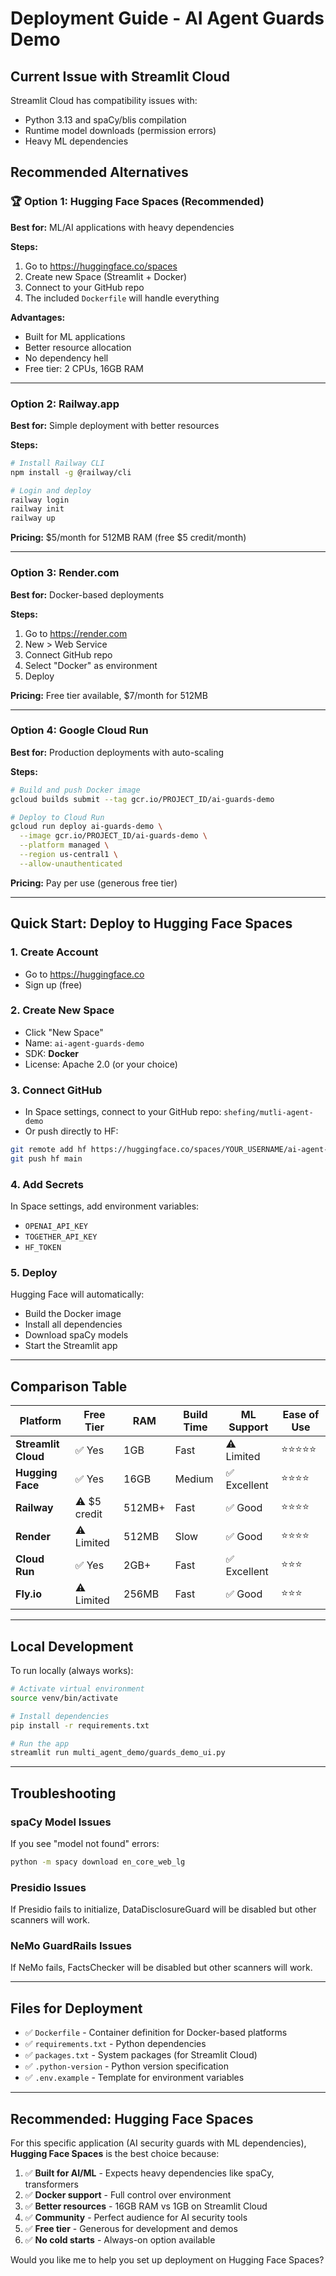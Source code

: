 # Deployment Guide - AI Agent Guards Demo

## Current Issue with Streamlit Cloud

Streamlit Cloud has compatibility issues with:
- Python 3.13 and spaCy/blis compilation
- Runtime model downloads (permission errors)
- Heavy ML dependencies

## Recommended Alternatives

### 🏆 Option 1: Hugging Face Spaces (Recommended)

**Best for:** ML/AI applications with heavy dependencies

**Steps:**
1. Go to https://huggingface.co/spaces
2. Create new Space (Streamlit + Docker)
3. Connect to your GitHub repo
4. The included `Dockerfile` will handle everything

**Advantages:**
- Built for ML applications
- Better resource allocation
- No dependency hell
- Free tier: 2 CPUs, 16GB RAM

---

### Option 2: Railway.app

**Best for:** Simple deployment with better resources

**Steps:**
```bash
# Install Railway CLI
npm install -g @railway/cli

# Login and deploy
railway login
railway init
railway up
```

**Pricing:** $5/month for 512MB RAM (free $5 credit/month)

---

### Option 3: Render.com

**Best for:** Docker-based deployments

**Steps:**
1. Go to https://render.com
2. New > Web Service
3. Connect GitHub repo
4. Select "Docker" as environment
5. Deploy

**Pricing:** Free tier available, $7/month for 512MB

---

### Option 4: Google Cloud Run

**Best for:** Production deployments with auto-scaling

**Steps:**
```bash
# Build and push Docker image
gcloud builds submit --tag gcr.io/PROJECT_ID/ai-guards-demo

# Deploy to Cloud Run
gcloud run deploy ai-guards-demo \
  --image gcr.io/PROJECT_ID/ai-guards-demo \
  --platform managed \
  --region us-central1 \
  --allow-unauthenticated
```

**Pricing:** Pay per use (generous free tier)

---

## Quick Start: Deploy to Hugging Face Spaces

### 1. Create Account
- Go to https://huggingface.co
- Sign up (free)

### 2. Create New Space
- Click "New Space"
- Name: `ai-agent-guards-demo`
- SDK: **Docker**
- License: Apache 2.0 (or your choice)

### 3. Connect GitHub
- In Space settings, connect to your GitHub repo: `shefing/mutli-agent-demo`
- Or push directly to HF:

```bash
git remote add hf https://huggingface.co/spaces/YOUR_USERNAME/ai-agent-guards-demo
git push hf main
```

### 4. Add Secrets
In Space settings, add environment variables:
- `OPENAI_API_KEY`
- `TOGETHER_API_KEY`
- `HF_TOKEN`

### 5. Deploy
Hugging Face will automatically:
- Build the Docker image
- Install all dependencies
- Download spaCy models
- Start the Streamlit app

---

## Comparison Table

| Platform | Free Tier | RAM | Build Time | ML Support | Ease of Use |
|----------|-----------|-----|------------|------------|-------------|
| **Streamlit Cloud** | ✅ Yes | 1GB | Fast | ⚠️ Limited | ⭐⭐⭐⭐⭐ |
| **Hugging Face** | ✅ Yes | 16GB | Medium | ✅ Excellent | ⭐⭐⭐⭐ |
| **Railway** | ⚠️ $5 credit | 512MB+ | Fast | ✅ Good | ⭐⭐⭐⭐ |
| **Render** | ⚠️ Limited | 512MB | Slow | ✅ Good | ⭐⭐⭐⭐ |
| **Cloud Run** | ✅ Yes | 2GB+ | Fast | ✅ Excellent | ⭐⭐⭐ |
| **Fly.io** | ⚠️ Limited | 256MB | Fast | ✅ Good | ⭐⭐⭐ |

---

## Local Development

To run locally (always works):

```bash
# Activate virtual environment
source venv/bin/activate

# Install dependencies
pip install -r requirements.txt

# Run the app
streamlit run multi_agent_demo/guards_demo_ui.py
```

---

## Troubleshooting

### spaCy Model Issues
If you see "model not found" errors:
```bash
python -m spacy download en_core_web_lg
```

### Presidio Issues
If Presidio fails to initialize, DataDisclosureGuard will be disabled but other scanners will work.

### NeMo GuardRails Issues
If NeMo fails, FactsChecker will be disabled but other scanners will work.

---

## Files for Deployment

- ✅ `Dockerfile` - Container definition for Docker-based platforms
- ✅ `requirements.txt` - Python dependencies
- ✅ `packages.txt` - System packages (for Streamlit Cloud)
- ✅ `.python-version` - Python version specification
- ✅ `.env.example` - Template for environment variables

---

## Recommended: Hugging Face Spaces

For this specific application (AI security guards with ML dependencies), **Hugging Face Spaces** is the best choice because:

1. ✅ **Built for AI/ML** - Expects heavy dependencies like spaCy, transformers
2. ✅ **Docker support** - Full control over environment
3. ✅ **Better resources** - 16GB RAM vs 1GB on Streamlit Cloud
4. ✅ **Community** - Perfect audience for AI security tools
5. ✅ **Free tier** - Generous for development and demos
6. ✅ **No cold starts** - Always-on option available

Would you like me to help you set up deployment on Hugging Face Spaces?

